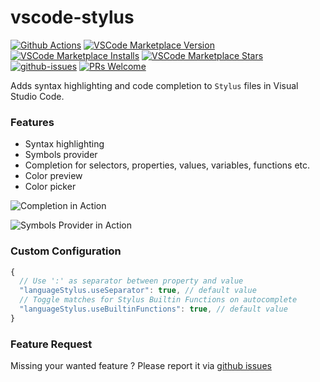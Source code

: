 # vscode-stylus

[![Github Actions](https://github.com/d4rkr00t/language-stylus/actions/workflows/ci.yml/badge.svg?branch=master)](https://github.com/d4rkr00t/language-stylus/actions?query=workflow%3ACI+)
[![VSCode Marketplace Version](https://img.shields.io/visual-studio-marketplace/v/sysoev.language-stylus?label=VSCode%20Marketplace)](https://marketplace.visualstudio.com/items?itemName=sysoev.language-stylus)
[![VSCode Marketplace Installs](https://img.shields.io/visual-studio-marketplace/i/sysoev.language-stylus)](https://marketplace.visualstudio.com/items?itemName=sysoev.language-stylus)
[![VSCode Marketplace Stars](https://img.shields.io/visual-studio-marketplace/r/sysoev.language-stylus)](https://marketplace.visualstudio.com/items?itemName=sysoev.language-stylus)
[![github-issues](https://img.shields.io/github/issues/d4rkr00t/language-stylus.svg)](https://github.com/d4rkr00t/language-stylus/issues)
[![PRs Welcome](https://img.shields.io/badge/PRs-welcome-brightgreen.svg)](https://github.com/d4rkr00t/language-stylus/pulls)


Adds syntax highlighting and code completion to `Stylus` files in Visual Studio Code.

### Features

* Syntax highlighting
* Symbols provider
* Completion for selectors, properties, values, variables, functions etc.
* Color preview
* Color picker

![Completion in Action](https://user-images.githubusercontent.com/14012511/142596271-9a31c14e-4df0-4b55-be9f-d0f28eba9a5d.gif)

![Symbols Provider in Action](https://user-images.githubusercontent.com/14012511/142596045-f3af818e-4df9-47b9-9c50-991bef2adfc6.gif)

### Custom Configuration
```js
{
  // Use ':' as separator between property and value
  "languageStylus.useSeparator": true, // default value
  // Toggle matches for Stylus Builtin Functions on autocomplete
  "languageStylus.useBuiltinFunctions": true, // default value
}
```

### Feature Request

Missing your wanted feature ? Please report it via [github issues](https://github.com/d4rkr00t/language-stylus/issues)
